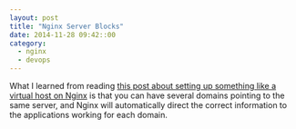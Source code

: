 ```yaml
---
layout: post
title: "Nginx Server Blocks"
date: 2014-11-28 09:42::00
category:
  - nginx
  - devops
---
```


What I learned from reading [this post about setting up something like a
virtual host on Nginx][1] is that you can have several domains pointing to the
same server, and Nginx will automatically direct the correct information to the
applications working for each domain.


[1]: https://www.digitalocean.com/community/tutorials/how-to-set-up-nginx-server-blocks-virtual-hosts-on-ubuntu-14-04-lts
